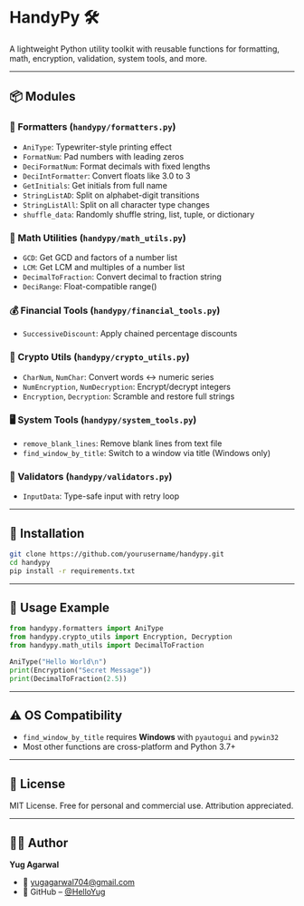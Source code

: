 # HandyPy 🛠️
A lightweight Python utility toolkit with reusable functions for formatting, math, encryption, validation, system tools, and more.

---

## 📦 Modules

### 🔣 Formatters (`handypy/formatters.py`)
- `AniType`: Typewriter-style printing effect
- `FormatNum`: Pad numbers with leading zeros
- `DeciFormatNum`: Format decimals with fixed lengths
- `DeciIntFormatter`: Convert floats like 3.0 to 3
- `GetInitials`: Get initials from full name
- `StringListAD`: Split on alphabet-digit transitions
- `StringListAll`: Split on all character type changes
- `shuffle_data`: Randomly shuffle string, list, tuple, or dictionary

### 🧮 Math Utilities (`handypy/math_utils.py`)
- `GCD`: Get GCD and factors of a number list
- `LCM`: Get LCM and multiples of a number list
- `DecimalToFraction`: Convert decimal to fraction string
- `DeciRange`: Float-compatible range()

### 💰 Financial Tools (`handypy/financial_tools.py`)
- `SuccessiveDiscount`: Apply chained percentage discounts

### 🔐 Crypto Utils (`handypy/crypto_utils.py`)
- `CharNum`, `NumChar`: Convert words ↔ numeric series
- `NumEncryption`, `NumDecryption`: Encrypt/decrypt integers
- `Encryption`, `Decryption`: Scramble and restore full strings

### 🖥️ System Tools (`handypy/system_tools.py`)
- `remove_blank_lines`: Remove blank lines from text file
- `find_window_by_title`: Switch to a window via title (Windows only)

### 🧪 Validators (`handypy/validators.py`)
- `InputData`: Type-safe input with retry loop

---

## 🧰 Installation

```bash
git clone https://github.com/yourusername/handypy.git
cd handypy
pip install -r requirements.txt
````

---

## 🧪 Usage Example

```python
from handypy.formatters import AniType
from handypy.crypto_utils import Encryption, Decryption
from handypy.math_utils import DecimalToFraction

AniType("Hello World\n")
print(Encryption("Secret Message"))
print(DecimalToFraction(2.5))
```

---

## ⚠️ OS Compatibility

* `find_window_by_title` requires **Windows** with `pyautogui` and `pywin32`
* Most other functions are cross-platform and Python 3.7+

---

## 📝 License

MIT License. Free for personal and commercial use. Attribution appreciated.

---

## 👨‍💻 Author

**Yug Agarwal**
- 📧 [yugagarwal704@gmail.com](mailto:yugagarwal704@gmail.com)
- 🔗 GitHub – [@HelloYug](https://github.com/HelloYug)